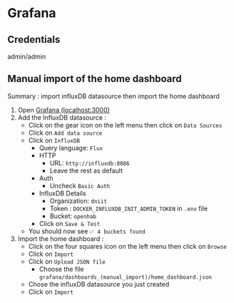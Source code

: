 # Grafana

## Credentials

admin/admin

## Manual import of the home dashboard

Summary : import influxDB datasource then import the home dashboard

1. Open [Grafana (localhost:3000)](http://localhost:3000)
2. Add the InfluxDB datasource :
   - Click on the gear icon on the left menu then click on `Data Sources`
   - Click on `Add data source`
   - Click on `InfluxDB`
      - Query language: `Flux`
      - HTTP
        - URL: `http://influxdb:8086`
        - Leave the rest as default
       - Auth
         - Uncheck `Basic Auth`
       - InfluxDB Details
         - Organization: `dniit`
         - Token : `DOCKER_INFLUXDB_INIT_ADMIN_TOKEN` in `.env` file
         - Bucket: `openhab`
       - Click on `Save & Test`  
   - You should now see `✅ 4 buckets found`
3. Import the home dashboard :
   - Click on the four squares icon on the left menu then click on `Browse`
   - Click on `Import`
   - Click on `Upload JSON file`
     - Choose the file `grafana/dashboards_(manual_import)/home_dashboard.json`
   - Chose the influxDB datasource you just created
   - Click on `Import`

